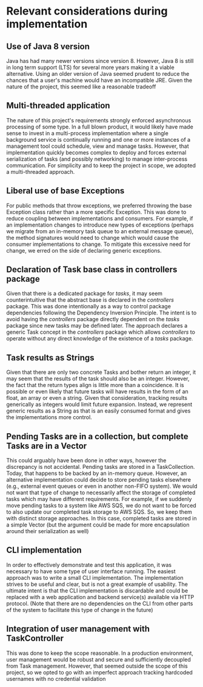 # Relevant considerations during implementation

## Use of Java 8 version
Java has had many newer versions since version 8. However, Java 8 is still in long term support (LTS) for several more
years making it a viable alternative.
Using an older version of Java seemed prudent to reduce the chances that a user's machine
would have an incompatible JRE.
Given the nature of the project, this seemed like a reasonable tradeoff

## Multi-threaded application
The nature of this project's requirements strongly enforced asynchronous processing of some type. In a full blown product,
it would likely have made sense to invest in a multi-process implementation where a single background service is continually
running and one or more instances of a management tool could schedule, view and manage tasks.
However, that implementation quickly becomes complex to deploy and forces external serialization of tasks (and possibly
networking) to manage inter-process communication.
For simplicity and to keep the project in scope, we adopted a multi-threaded approach.

## Liberal use of base Exceptions
For public methods that throw exceptions, we preferred throwing the base Exception class rather than a more specific
Exception. This was done to reduce coupling between implementations and consumers.
For example, if an implementation changes to introduce new types of exceptions (perhaps we migrate from an in-memory task
queue to an external message queue), the method signatures would need to change which would cause the consumer
implementations to change.
To mitigate this excessive need for change, we erred on the side of declaring generic exceptions.

## Declaration of Task base class in controllers package
Given that there is a dedicated package for _tasks_, it may seem counterintuitive that the abstract
base is declared in the _controllers_ package.
This was done intentionally as a way to control package dependencies following the Dependency Inversion Principle.
The intent is to avoid having the _controllers_ package directly dependent on the _tasks_ package since new tasks may be
defined later. The approach declares a generic Task concept in the _controllers_ package which allows _controllers_ to
operate without any direct knowledge of the existence of a _tasks_ package.

## Task results as Strings
Given that there are only two concrete Tasks and bother return an integer, it may seem that the results of the task should
also be an integer. However, the fact that the return types align is little more than a coincidence. It is possible or even
likely that future tasks will have results in the form of an float, an array or even a string. Given that consideration,
tracking results generically as integers would limit future expansion. Instead, we represent generic results as a String
as that is an easily consumed format and gives the implementations more control.

## Pending Tasks are in a collection, but complete Tasks are in a Vector
This could arguably have been done in other ways, however the discrepancy is not accidental. Pending tasks are stored in
a TaskCollection. Today, that happens to be backed by an in-memory queue. However, an alternative implementation could
decide to store pending tasks elsewhere (e.g., external event queues or even in another non-FIFO system).
We would not want that type of change to necessarily affect the storage of completed tasks which may have different
requirements. For example, if we suddenly move pending tasks to a system like AWS SQS, we do not want to be forced to also
update our completed task storage to AWS SQS. So, we keep them with distinct storage approaches.
In this case, completed tasks are stored in a simple Vector (but the argument could be made for more encapsulation around
their serialization as well)

## CLI implementation
In order to effectively demonstrate and test this application, it was necessary to have some type of user interface running.
The easiest approach was to write a small CLI implementation.
The implementation strives to be useful and clear, but is not a great example of usability.
The ultimate intent is that the CLI implementation is discardable and could be replaced with a web application and backend
service(s) available via HTTP protocol.
(Note that there are no dependencies on the CLI from other parts of the system to facilitate this type of change in the
future)

## Integration of user management with TaskController
This was done to keep the scope reasonable. In a production environment, user management would be robust and secure and
sufficiently decoupled from Task management. However, that seemed outside the scope of this project, so we opted to go
with an imperfect approach tracking hardcoded usernames with no credential validation
